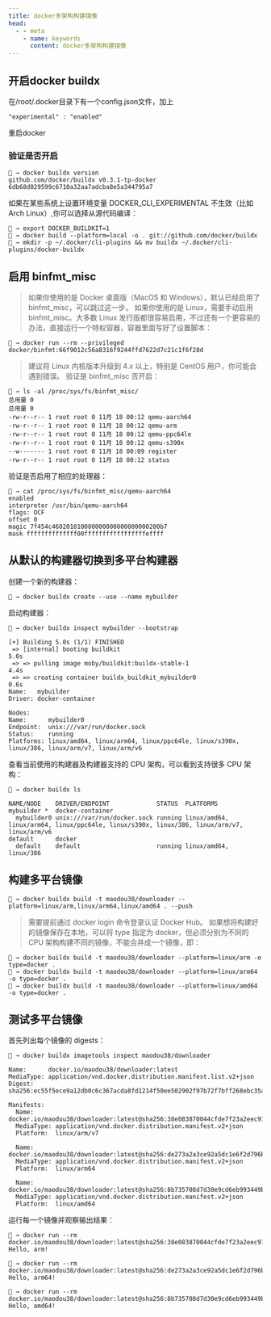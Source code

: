 ```yaml
---
title: docker多架构构建镜像
head:
  - - meta
    - name: keywords
      content: docker多架构构建镜像
---
```

## 开启docker buildx
在/root/.docker目录下有一个config.json文件，加上
```
"experimental" : "enabled"
```
重启docker
### 验证是否开启
```
🐳 → docker buildx version
github.com/docker/buildx v0.3.1-tp-docker 6db68d029599c6710a32aa7adcba8e5a344795a7
```
如果在某些系统上设置环境变量 DOCKER_CLI_EXPERIMENTAL 不生效（比如 Arch Linux）,你可以选择从源代码编译：
```
🐳 → export DOCKER_BUILDKIT=1
🐳 → docker build --platform=local -o . git://github.com/docker/buildx
🐳 → mkdir -p ~/.docker/cli-plugins && mv buildx ~/.docker/cli-plugins/docker-buildx
```

## 启用 binfmt_misc
> 如果你使用的是 Docker 桌面版（MacOS 和 Windows），默认已经启用了 binfmt_misc，可以跳过这一步。
如果你使用的是 Linux，需要手动启用 binfmt_misc。大多数 Linux 发行版都很容易启用，不过还有一个更容易的办法，直接运行一个特权容器，容器里面写好了设置脚本：
```
🐳 → docker run --rm --privileged docker/binfmt:66f9012c56a8316f9244ffd7622d7c21c1f6f28d    
```
> 建议将 Linux 内核版本升级到 4.x 以上，特别是 CentOS 用户，你可能会遇到错误。
验证是 binfmt_misc 否开启：
```
🐳 → ls -al /proc/sys/fs/binfmt_misc/
总用量 0
总用量 0
-rw-r--r-- 1 root root 0 11月 18 00:12 qemu-aarch64
-rw-r--r-- 1 root root 0 11月 18 00:12 qemu-arm
-rw-r--r-- 1 root root 0 11月 18 00:12 qemu-ppc64le
-rw-r--r-- 1 root root 0 11月 18 00:12 qemu-s390x
--w------- 1 root root 0 11月 18 00:09 register
-rw-r--r-- 1 root root 0 11月 18 00:12 status
```
验证是否启用了相应的处理器：
```
🐳 → cat /proc/sys/fs/binfmt_misc/qemu-aarch64
enabled
interpreter /usr/bin/qemu-aarch64
flags: OCF
offset 0
magic 7f454c460201010000000000000000000200b7
mask ffffffffffffff00fffffffffffffffffeffff
```
## 从默认的构建器切换到多平台构建器

创建一个新的构建器：
```
🐳 → docker buildx create --use --name mybuilder
```
启动构建器：
```
🐳 → docker buildx inspect mybuilder --bootstrap

[+] Building 5.0s (1/1) FINISHED
 => [internal] booting buildkit                                                                                                                          5.0s
 => => pulling image moby/buildkit:buildx-stable-1                                                                                                       4.4s
 => => creating container buildx_buildkit_mybuilder0                                                                                                     0.6s
Name:   mybuilder
Driver: docker-container

Nodes:
Name:      mybuilder0
Endpoint:  unix:///var/run/docker.sock
Status:    running
Platforms: linux/amd64, linux/arm64, linux/ppc64le, linux/s390x, linux/386, linux/arm/v7, linux/arm/v6
```
查看当前使用的构建器及构建器支持的 CPU 架构，可以看到支持很多 CPU 架构：
```
🐳 → docker buildx ls

NAME/NODE    DRIVER/ENDPOINT             STATUS  PLATFORMS
mybuilder *  docker-container
  mybuilder0 unix:///var/run/docker.sock running linux/amd64, linux/arm64, linux/ppc64le, linux/s390x, linux/386, linux/arm/v7, linux/arm/v6
default      docker
  default    default                     running linux/amd64, linux/386
```
## 构建多平台镜像
```
🐳 → docker buildx build -t maodou38/downloader --platform=linux/arm,linux/arm64,linux/amd64 . --push
```
> 需要提前通过 docker login 命令登录认证 Docker Hub。
如果想将构建好的镜像保存在本地，可以将 type 指定为 docker，但必须分别为不同的 CPU 架构构建不同的镜像，不能合并成一个镜像，即：
```
🐳 → docker buildx build -t maodou38/downloader --platform=linux/arm -o type=docker .
🐳 → docker buildx build -t maodou38/downloader --platform=linux/arm64 -o type=docker .
🐳 → docker buildx build -t maodou38/downloader --platform=linux/amd64 -o type=docker .
```
## 测试多平台镜像
首先列出每个镜像的 digests：
```
🐳 → docker buildx imagetools inspect maodou38/downloader

Name:      docker.io/maodou38/downloader:latest
MediaType: application/vnd.docker.distribution.manifest.list.v2+json
Digest:    sha256:ec55f5ece9a12db0c6c367acda8fd1214f50ee502902f97b72f7bff268ebc35a

Manifests:
  Name:      docker.io/maodou38/downloader:latest@sha256:38e083870044cfde7f23a2eec91e307ec645282e76fd0356a29b32122b11c639
  MediaType: application/vnd.docker.distribution.manifest.v2+json
  Platform:  linux/arm/v7

  Name:      docker.io/maodou38/downloader:latest@sha256:de273a2a3ce92a5dc1e6f2d796bb85a81fe1a61f82c4caaf08efed9cf05af66d
  MediaType: application/vnd.docker.distribution.manifest.v2+json
  Platform:  linux/arm64

  Name:      docker.io/maodou38/downloader:latest@sha256:8b735708d7d30e9cd6eb993449b1047b7229e53fbcebe940217cb36194e9e3a2
  MediaType: application/vnd.docker.distribution.manifest.v2+json
  Platform:  linux/amd64
```
运行每一个镜像并观察输出结果：
```
🐳 → docker run --rm docker.io/maodou38/downloader:latest@sha256:38e083870044cfde7f23a2eec91e307ec645282e76fd0356a29b32122b11c639
Hello, arm!

🐳 → docker run --rm docker.io/maodou38/downloader:latest@sha256:de273a2a3ce92a5dc1e6f2d796bb85a81fe1a61f82c4caaf08efed9cf05af66d
Hello, arm64!

🐳 → docker run --rm docker.io/maodou38/downloader:latest@sha256:8b735708d7d30e9cd6eb993449b1047b7229e53fbcebe940217cb36194e9e3a2
Hello, amd64!
```